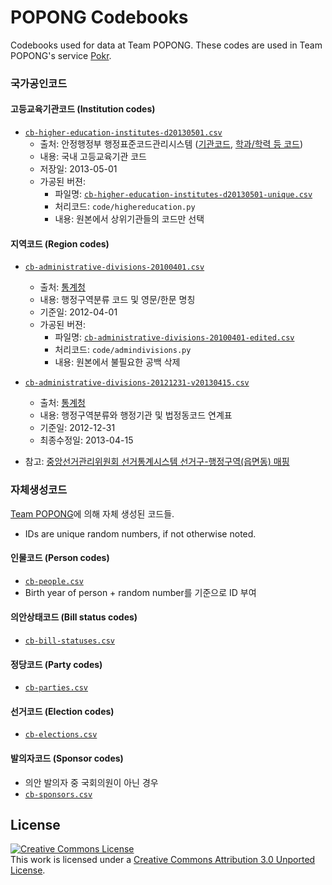 POPONG Codebooks
================

Codebooks used for data at Team POPONG.
These codes are used in Team POPONG's service [Pokr](http://pokr.kr).

### 국가공인코드

#### 고등교육기관코드 (Institution codes)
- [`cb-higher-education-institutes-d20130501.csv`](http://raw.github.com/teampopong/codebooks/master/cb-higher-education-institutes-d20130501.csv)
    - 출처: 안정행정부 행정표준코드관리시스템 ([기관코드](http://www.code.go.kr/std/jsp/stdcode/orgCodeL.jsp), [학과/학력 등 코드](http://www.code.go.kr/std/jsp/stdcodesrch/classSearchL.jsp))
    - 내용: 국내 고등교육기관 코드
    - 저장일: 2013-05-01
    - 가공된 버젼:
        - 파일명: [`cb-higher-education-institutes-d20130501-unique.csv`](http://raw.github.com/teampopong/codebooks/master/cb-higher-education-institutes-d20130501-unique.csv)
        - 처리코드: `code/highereducation.py`
        - 내용: 원본에서 상위기관들의 코드만 선택

#### 지역코드 (Region codes)
- [`cb-administrative-divisions-20100401.csv`](http://raw.github.com/teampopong/codebooks/master/cb-administrative-divisions-20100401.csv)
    - 출처: [통계청](http://kostat.go.kr/kssc/board_notice/BoardAction.do?method=view&board_id=3&seq=8&num=8&parent_num=0&page=2&sdate=&edate=&search_mode=&keyword=&position=&catgrp=kssc&catid1=kssc06&catid2=&catid3=&catid4=#startHeader)
    - 내용: 행정구역분류 코드 및 영문/한문 명칭
    - 기준일: 2012-04-01
    - 가공된 버젼:
        - 파일명: [`cb-administrative-divisions-20100401-edited.csv`](http://raw.github.com/teampopong/codebooks/master/cb-administrative-divisions-20100401-edited.csv)
        - 처리코드: `code/admindivisions.py`
        - 내용: 원본에서 불필요한 공백 삭제

- [`cb-administrative-divisions-20121231-v20130415.csv`](http://raw.github.com/teampopong/codebooks/master/cb-administrative-divisions-20121231-v20130415.csv)
    - 출처: [통계청](http://kostat.go.kr/kssc/board_notice/BoardAction.do?method=list&board_id=3&catgrp=kssc&catid1=kssc06&catid2=kssc06a)
    - 내용: 행정구역분류와 행정기관 및 법정동코드 연계표
    - 기준일: 2012-12-31
    - 최종수정일: 2013-04-15

- 참고: [중앙선거관리위원회 선거통계시스템 선거구-행정구역(읍면동) 매핑](http://info.nec.go.kr/main/main_searchMenu.xhtml?searchKeyword=%EC%84%A0%EA%B1%B0%EA%B5%AC&electionId=0020130424)


### 자체생성코드
[Team POPONG](http://popong.com)에 의해 자체 생성된 코드들.
- IDs are unique random numbers, if not otherwise noted.

#### 인물코드 (Person codes)
- [`cb-people.csv`](https://github.com/teampopong/codebooks/blob/master/cb-people.csv)
- Birth year of person + random number를 기준으로 ID 부여

#### 의안상태코드 (Bill status codes)
- [`cb-bill-statuses.csv`](https://github.com/teampopong/codebooks/blob/master/cb-bill-statuses.csv)

#### 정당코드 (Party codes)
- [`cb-parties.csv`](https://github.com/teampopong/codebooks/blob/master/cb-parties.csv)

#### 선거코드 (Election codes)
- [`cb-elections.csv`](https://github.com/teampopong/codebooks/blob/master/cb-elections.csv)

#### 발의자코드 (Sponsor codes)
- 의안 발의자 중 국회의원이 아닌 경우
- [`cb-sponsors.csv`](https://github.com/teampopong/codebooks/blob/master/cb-sponsors.csv)

## License
<a rel="license" href="http://creativecommons.org/licenses/by/3.0/"><img alt="Creative Commons License" style="border-width:0" src="http://i.creativecommons.org/l/by/3.0/88x31.png" /></a><br />This work is licensed under a <a rel="license" href="http://creativecommons.org/licenses/by/3.0/">Creative Commons Attribution 3.0 Unported License</a>.
